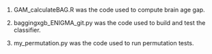 1. GAM_calculateBAG.R was the code used to compute brain age gap.

2. baggingxgb_ENIGMA_git.py was the code used to build and test the classifier.

3. my_permutation.py was the code used to run permutation tests.
